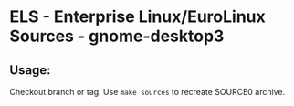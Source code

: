# ELS - Enterprise Linux/EuroLinux Sources - gnome-desktop3
 
## Usage:
  Checkout branch or tag. Use `make sources` to recreate  SOURCE0 archive.
